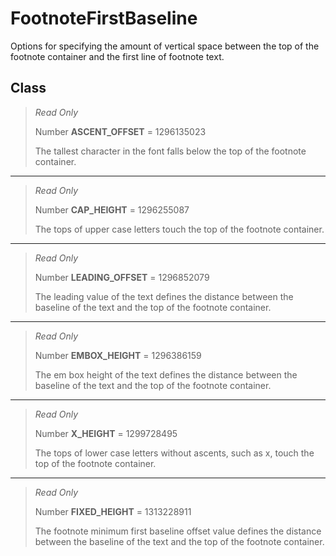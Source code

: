 # FootnoteFirstBaseline
Options for specifying the amount of vertical space between the top of the footnote container and the first line of footnote text.

## Class
> *Read Only* 
> 
> Number **ASCENT_OFFSET** = 1296135023
> 
> The tallest character in the font falls below the top of the footnote container.
*** 
> *Read Only* 
> 
> Number **CAP_HEIGHT** = 1296255087
> 
> The tops of upper case letters touch the top of the footnote container.
*** 
> *Read Only* 
> 
> Number **LEADING_OFFSET** = 1296852079
> 
> The leading value of the text defines the distance between the baseline of the text and the top of the footnote container.
*** 
> *Read Only* 
> 
> Number **EMBOX_HEIGHT** = 1296386159
> 
> The em box height of the text defines the distance between the baseline of the text and the top of the footnote container.
*** 
> *Read Only* 
> 
> Number **X_HEIGHT** = 1299728495
> 
> The tops of lower case letters without ascents, such as x, touch the top of the footnote container.
*** 
> *Read Only* 
> 
> Number **FIXED_HEIGHT** = 1313228911
> 
> The footnote minimum first baseline offset value defines the distance between the baseline of the text and the top of the footnote container.

